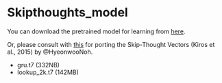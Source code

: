 # Skipthoughts_model

You can download the pretrained model for learning from [here](https://drive.google.com/drive/folders/0B-75nmZV6j-JekdIX2tROFBtaFU?usp=sharing).

Or, please consult with [this](https://github.com/HyeonwooNoh/DPPnet/tree/master/003_skipthoughts_porting) for porting the Skip-Thought Vectors (Kiros et al., 2015) by @HyeonwooNoh.

- gru.t7 (332NB)
- lookup_2k.t7 (142MB)